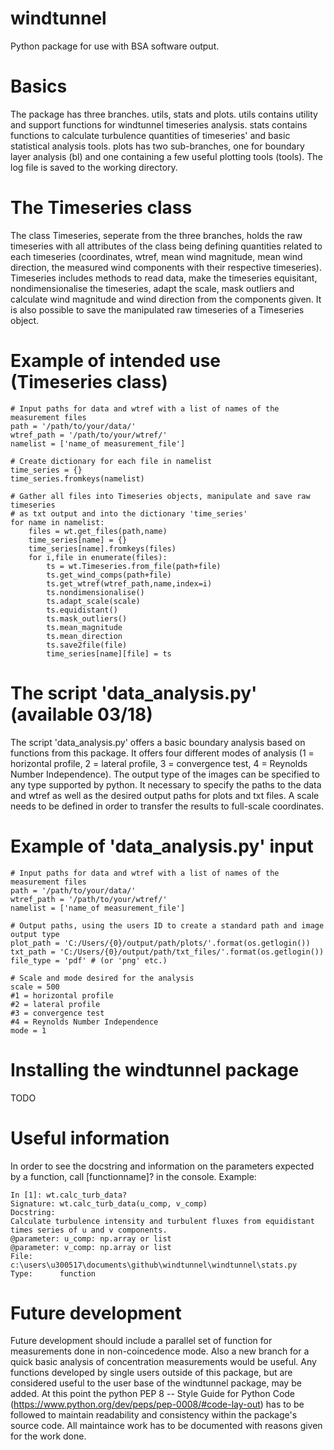 # windtunnel
Python package for use with BSA software output.

# Basics
The package has three branches. utils, stats and plots. utils contains utility and support functions for windtunnel timeseries analysis. stats contains functions to calculate turbulence quantities of timeseries' and basic statistical analysis tools. plots has two sub-branches, one for boundary layer analysis (bl) and one containing a few useful plotting tools (tools). The log file is saved to the working directory.

# The Timeseries class
The class Timeseries, seperate from the three branches, holds the raw timeseries with all attributes of the class being defining quantities related to each timeseries (coordinates, wtref, mean wind magnitude, mean wind direction, the measured wind components with their respective timeseries). Timeseries includes methods to read data, make the timeseries equisitant, nondimensionalise the timeseries, adapt the scale, mask outliers and calculate wind magnitude and wind direction from the components given. It is also possible to save the manipulated raw timeseries of a Timeseries object.

# Example of intended use (Timeseries class)
```
# Input paths for data and wtref with a list of names of the measurement files
path = '/path/to/your/data/'
wtref_path = '/path/to/your/wtref/'
namelist = ['name_of measurement_file']

# Create dictionary for each file in namelist
time_series = {}
time_series.fromkeys(namelist)

# Gather all files into Timeseries objects, manipulate and save raw timeseries
# as txt output and into the dictionary 'time_series'
for name in namelist:
    files = wt.get_files(path,name)
    time_series[name] = {}
    time_series[name].fromkeys(files)
    for i,file in enumerate(files):
        ts = wt.Timeseries.from_file(path+file)
        ts.get_wind_comps(path+file)
        ts.get_wtref(wtref_path,name,index=i)
        ts.nondimensionalise()
        ts.adapt_scale(scale)
        ts.equidistant()
        ts.mask_outliers()
        ts.mean_magnitude
        ts.mean_direction
        ts.save2file(file)
        time_series[name][file] = ts
```

# The script 'data_analysis.py' (available 03/18)
The script 'data_analysis.py' offers a basic boundary analysis based on functions from this package. It offers four different modes of analysis (1 = horizontal profile, 2 = lateral profile, 3 = convergence test, 4 = Reynolds Number Independence). The output type of the images can be specified to any type supported by python. It necessary to specify the paths to the data and wtref as well as the desired output paths for plots and txt files. A scale needs to be defined in order to transfer the results to full-scale coordinates.

# Example of 'data_analysis.py' input
```
# Input paths for data and wtref with a list of names of the measurement files
path = '/path/to/your/data/'
wtref_path = '/path/to/your/wtref/'
namelist = ['name_of measurement_file']

# Output paths, using the users ID to create a standard path and image output type
plot_path = 'C:/Users/{0}/output/path/plots/'.format(os.getlogin())
txt_path = 'C:/Users/{0}/output/path/txt_files/'.format(os.getlogin())
file_type = 'pdf' # (or 'png' etc.)

# Scale and mode desired for the analysis
scale = 500
#1 = horizontal profile
#2 = lateral profile
#3 = convergence test
#4 = Reynolds Number Independence
mode = 1
```

# Installing the windtunnel package
TODO

# Useful information
In order to see the docstring and information on the parameters expected by a function, call [functionname]? in the console. Example:
```
In [1]: wt.calc_turb_data?
Signature: wt.calc_turb_data(u_comp, v_comp)
Docstring:
Calculate turbulence intensity and turbulent fluxes from equidistant
times series of u and v components.
@parameter: u_comp: np.array or list
@parameter: v_comp: np.array or list
File:      c:\users\u300517\documents\github\windtunnel\windtunnel\stats.py
Type:      function
```

# Future development
Future development should include a parallel set of function for measurements done in non-coincedence mode. Also a new branch for a quick basic analysis of concentration measurements would be useful. Any functions developed by single users outside of this package, but are considered useful to the user base of the windtunnel package, may be added. At this point the python PEP 8 -- Style Guide for Python Code (https://www.python.org/dev/peps/pep-0008/#code-lay-out) has to be followed to maintain readability and consistency within the package's source code. All maintaince work has to be documented with reasons given for the work done.

